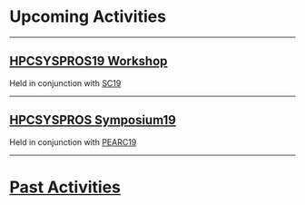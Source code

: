 # Upcoming Activities

------
## [HPCSYSPROS19 Workshop](http://sighpc-syspros.org/workshops/2019/) 
Held in conjunction with [SC19](http://sc19.supercomputing.org)

------
## [HPCSYSPROS Symposium19](http://sighpc-syspros.org/symposiums/2019/)
Held in conjunction with [PEARC19](https://www.pearc19.pearc.org)

------

# [Past Activities](PastActivities.md)
